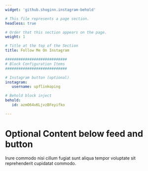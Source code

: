 ```yaml
---
widget: 'github.shoginn.instagram-behold'

# This file represents a page section.
headless: true

# Order that this section appears on the page.
weight: 1

# Title at the top of the Section
title: Follow Me On Instagram

############################
# Block Configuration Items
############################

# Instagram button (optional)
instagram:
   username: upflinkoping

# Behold block inject
behold:
   id: azmO64vKLjvzBFeyifko

---
```


# Optional Content below feed and button
Irure commodo nisi cillum fugiat sunt aliqua tempor voluptate sit reprehenderit cupidatat commodo.